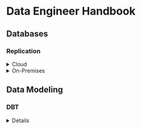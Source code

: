 # Data Engineer Handbook

## Databases

### Replication

<details>
<summary>Cloud</summary>

```
CODE!
```
</details>

<details>
<summary>On-Premises</summary>

```
CODE!
```
</details>


## Data Modeling

### DBT

<details>
Multi-tenant
</details>

